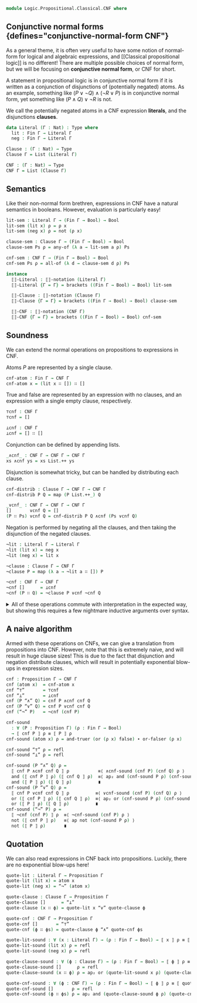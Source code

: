 <!--
```agda
open import 1Lab.Prelude hiding (_∈_)

open import Data.Bool
open import Data.List hiding (_++_)
open import Data.Dec
open import Data.Fin using (Fin; fzero; fsuc; avoid)
open import Data.Nat
open import Data.Sum

open import Logic.Propositional.Classical

open import Meta.Brackets

import Data.List as List
```
-->

```agda
module Logic.Propositional.Classical.CNF where
```

## Conjunctive normal forms {defines="conjunctive-normal-form CNF"}

As a general theme, it is often very useful to have some notion of
normal-form for logical and algebraic expressions, and
[[Classical propositional logic]] is no different! There are multiple
possible choices of normal form, but we will be focusing on
**conjunctive normal form**, or CNF for short.

A statement in propositional logic is in conjunctive normal form if
it is written as a conjunction of disjunctions of (potentially negated)
atoms. As an example, something like $(P \vee \neg Q) \wedge (\neg R \vee P)$
is in conjunctive normal form, yet something like $(P \wedge Q) \vee \neg R$
is not.

We call the potentially negated atoms in a CNF expression **literals**,
and the disjunctions **clauses**.

```agda
data Literal (Γ : Nat) : Type where
  lit : Fin Γ → Literal Γ
  neg : Fin Γ → Literal Γ

Clause : (Γ : Nat) → Type
Clause Γ = List (Literal Γ)

CNF : (Γ : Nat) → Type
CNF Γ = List (Clause Γ)
```

<!--
```agda
private variable
  Γ Δ Θ : Nat
  ψ θ ζ : Ctx Γ
  P Q R : Proposition Γ
```
-->

<!--
```agda
lit≠neg : ∀ {x y : Fin Γ} → lit x ≡ neg y → ⊥
lit≠neg {Γ = Γ} p = subst is-lit p tt where
  is-lit : Literal Γ → Type
  is-lit (lit x) = ⊤
  is-lit (neg x) = ⊥

lit-var : Literal Γ → Fin Γ
lit-var (lit x) = x
lit-var (neg x) = x

lit-val : Literal Γ → Bool
lit-val (lit x) = true
lit-val (neg x) = false

lit-inj : ∀ {x y : Fin Γ} → lit x ≡ lit y → x ≡ y
lit-inj p = ap lit-var p

neg-inj : ∀ {x y : Fin Γ} → neg x ≡ neg y → x ≡ y
neg-inj p = ap lit-var p

instance
  Discrete-Literal : Discrete (Literal Γ)
  Discrete-Literal {x = lit x} {lit y} = Dec-map (ap lit) lit-inj (x ≡? y)
  Discrete-Literal {x = lit x} {neg y} = no lit≠neg
  Discrete-Literal {x = neg x} {lit y} = no (lit≠neg ∘ sym)
  Discrete-Literal {x = neg x} {neg y} = Dec-map (ap neg) neg-inj (x ≡? y)

avoid-lit : (i : Fin (suc Γ)) (x : Literal (suc Γ)) → ¬ i ≡ lit-var x → Literal Γ
avoid-lit i (lit x) p = lit (avoid i x p)
avoid-lit i (neg x) p = neg (avoid i x p)

```
-->

## Semantics

Like their non-normal form brethren, expressions in CNF have a natural
semantics in booleans. However, evaluation is particularly easy!

```agda
lit-sem : Literal Γ → (Fin Γ → Bool) → Bool
lit-sem (lit x) ρ = ρ x
lit-sem (neg x) ρ = not (ρ x)

clause-sem : Clause Γ → (Fin Γ → Bool) → Bool
clause-sem Ps ρ = any-of (λ a → lit-sem a ρ) Ps

cnf-sem : CNF Γ → (Fin Γ → Bool) → Bool
cnf-sem Ps ρ = all-of (λ d → clause-sem d ρ) Ps

instance
  ⟦⟧-Literal : ⟦⟧-notation (Literal Γ)
  ⟦⟧-Literal {Γ = Γ} = brackets ((Fin Γ → Bool) → Bool) lit-sem

  ⟦⟧-Clause : ⟦⟧-notation (Clause Γ)
  ⟦⟧-Clause {Γ = Γ} = brackets ((Fin Γ → Bool) → Bool) clause-sem

  ⟦⟧-CNF : ⟦⟧-notation (CNF Γ)
  ⟦⟧-CNF {Γ = Γ} = brackets ((Fin Γ → Bool) → Bool) cnf-sem
```

## Soundness

We can extend the normal operations on propositions to expressions
in CNF.

Atoms $P$ are represented by a single clause.

```agda
cnf-atom : Fin Γ → CNF Γ
cnf-atom x = (lit x ∷ []) ∷ []
```

True and false are represented by an expression with no clauses,
and an expression with a single empty clause, respectively.

```agda
⊤cnf : CNF Γ
⊤cnf = []

⊥cnf : CNF Γ
⊥cnf = [] ∷ []
```

Conjunction can be defined by appending lists.

```agda
_∧cnf_ : CNF Γ → CNF Γ → CNF Γ
xs ∧cnf ys = xs List.++ ys
```

Disjunction is somewhat tricky, but can be handled by distributing
each clause.

```agda
cnf-distrib : Clause Γ → CNF Γ → CNF Γ
cnf-distrib P Q = map (P List.++_) Q

_∨cnf_ : CNF Γ → CNF Γ → CNF Γ
[]       ∨cnf Q = []
(P ∷ Ps) ∨cnf Q = cnf-distrib P Q ∧cnf (Ps ∨cnf Q)
```

Negation is performed by negating all the clauses, and then taking the
disjunction of the negated clauses.

```agda
¬lit : Literal Γ → Literal Γ
¬lit (lit x) = neg x
¬lit (neg x) = lit x

¬clause : Clause Γ → CNF Γ
¬clause P = map (λ a → ¬lit a ∷ []) P

¬cnf : CNF Γ → CNF Γ
¬cnf []      = ⊥cnf
¬cnf (P ∷ Q) = ¬clause P ∨cnf ¬cnf Q
```

<details>
<summary>
All of these operations commute with interpretation in the expected way,
but showing this requires a few nightmare inductive arguments over
syntax.
</summary>

```agda
cnf-atom-sound : ∀ (x : Fin Γ) (ρ : Fin Γ → Bool) → ⟦ cnf-atom x ⟧ ρ ≡ ρ x
cnf-atom-sound x ρ = and-truer _ ∙ or-falser _

⊥cnf-sound : ∀ (ρ : Fin Γ → Bool) → ⟦ ⊥cnf ⟧ ρ ≡ false
⊥cnf-sound ρ = refl

⊤cnf-sound : ∀ (ρ : Fin Γ → Bool) → ⟦ ⊤cnf ⟧ ρ ≡ true
⊤cnf-sound ρ = refl

∧cnf-sound : ∀ (P Q : CNF Γ) → (ρ : Fin Γ → Bool) → ⟦ P ∧cnf Q ⟧ ρ ≡ and (⟦ P ⟧ ρ) (⟦ Q ⟧ ρ)
∧cnf-sound P Q ρ = all-of-++ (any-of (λ a → lit-sem a ρ)) P Q

cnf-distrib-sound
  : (P : Clause Γ) (Q : CNF Γ)
  → (ρ : Fin Γ → Bool)
  → ⟦ cnf-distrib P Q ⟧ ρ ≡ or (⟦ P ⟧ ρ) (⟦ Q ⟧ ρ)
cnf-distrib-sound []       Q ρ = ap (all-of (λ d → clause-sem d ρ)) (map-id Q)
cnf-distrib-sound (P ∷ Ps) Q ρ =
  all-of (λ d → ⟦ d ⟧ ρ) (map (λ ys → P ∷ (Ps List.++ ys)) Q) ≡⟨ all-of-map _ _ Q ⟩
  all-of (λ d → ⟦ P ∷ (Ps List.++ d) ⟧ ρ) Q                   ≡⟨ ap (λ ϕ → all-of ϕ Q) (funext λ d → any-of-++ _ (P ∷ Ps) d) ⟩
  all-of (λ d → or (⟦ P ∷ Ps ⟧ ρ) (⟦ d ⟧ ρ)) Q                ≡⟨ all-of-or (λ d → ⟦ d ⟧ ρ) (⟦ P ∷ Ps ⟧ ρ) Q ⟩
  or (⟦ P ∷ Ps ⟧ ρ) (⟦ Q ⟧ ρ)                                 ∎

∨cnf-sound : ∀ (P Q : CNF Γ) → (ρ : Fin Γ → Bool) → ⟦ P ∨cnf Q ⟧ ρ ≡ or (⟦ P ⟧ ρ) (⟦ Q ⟧ ρ)
∨cnf-sound []       Q ρ = refl
∨cnf-sound (P ∷ Ps) Q ρ =
  ⟦ (P ∷ Ps) ∨cnf Q ⟧ ρ                                    ≡⟨ all-of-++ (λ d → clause-sem d ρ) (cnf-distrib P Q) (Ps ∨cnf Q) ⟩
  and (⟦ cnf-distrib P Q ⟧ ρ) (⟦ Ps ∨cnf Q ⟧ ρ)            ≡⟨ ap₂ and (cnf-distrib-sound P Q ρ) (∨cnf-sound Ps Q ρ) ⟩
  and (or (⟦ P ⟧ ρ) (⟦ Q ⟧ ρ)) (or (⟦ Ps ⟧ ρ) (⟦ Q ⟧ ρ))   ≡˘⟨ or-distrib-andr (⟦ P ⟧ ρ) (⟦ Ps ⟧ ρ) (⟦ Q ⟧ ρ) ⟩
  or (⟦ P ∷ Ps ⟧ ρ) (⟦ Q ⟧ ρ) ∎

¬lit-sound : (a : Literal Γ) → (ρ : Fin Γ → Bool) → ⟦ ¬lit a ⟧ ρ ≡ not (⟦ a ⟧ ρ)
¬lit-sound (lit x) ρ = refl
¬lit-sound (neg x) ρ = sym (not-involutive (ρ x))

¬clause-sound : ∀ (P : Clause Γ) → (ρ : Fin Γ → Bool) → ⟦ ¬clause P ⟧ ρ ≡ not (⟦ P ⟧ ρ)
¬clause-sound P ρ =
  all-of (λ d → ⟦ d ⟧ ρ) (map (λ a → ¬lit a ∷ []) P)  ≡⟨ all-of-map (λ d → ⟦ d ⟧ ρ) (λ a → ¬lit a ∷ []) P ⟩
  all-of (λ a → or (⟦ ¬lit a ⟧ ρ) false) P            ≡⟨ ap (λ ϕ → all-of ϕ P) (funext λ a → or-falser (⟦ ¬lit a ⟧ ρ)) ⟩
  all-of (λ a → ⟦ ¬lit a ⟧ ρ) P                       ≡⟨ ap (λ ϕ → all-of ϕ P) (funext λ a → ¬lit-sound a ρ) ⟩
  all-of (λ a → not (⟦ a ⟧ ρ)) P                      ≡˘⟨ not-any-of (λ a → ⟦ a ⟧ ρ) P ⟩
  not (⟦ P ⟧ ρ)                                       ∎

¬cnf-sound : ∀ (P : CNF Γ) → (ρ : Fin Γ → Bool) → ⟦ ¬cnf P ⟧ ρ ≡ not (⟦ P ⟧ ρ)
¬cnf-sound []       ρ = refl
¬cnf-sound (P ∷ Ps) ρ =
  ⟦ (¬clause P ∨cnf ¬cnf Ps) ⟧ ρ        ≡⟨ ∨cnf-sound (¬clause P) (¬cnf Ps) ρ ⟩
  or (⟦ ¬clause P ⟧ ρ) (⟦ ¬cnf Ps ⟧ ρ)  ≡⟨ ap₂ or (¬clause-sound P ρ) (¬cnf-sound Ps ρ) ⟩
  or (not (⟦ P ⟧ ρ)) (not (⟦ Ps ⟧ ρ))   ≡˘⟨ not-and≡or-not (⟦ P  ⟧ ρ) (⟦ Ps ⟧ ρ) ⟩
  not (⟦ P ∷ Ps ⟧ ρ)                    ∎
```
</details>

## A naive algorithm

Armed with these operations on CNFs, we can give a translation from
propositions into CNF. However, note that this is extremely naive, and
will result in huge clause sizes! This is due to the fact that
disjunction and negation distribute clauses, which will result in
potentially exponential blow-ups in expression sizes.

```agda
cnf : Proposition Γ → CNF Γ
cnf (atom x)  = cnf-atom x
cnf “⊤”       = ⊤cnf
cnf “⊥”       = ⊥cnf
cnf (P “∧” Q) = cnf P ∧cnf cnf Q
cnf (P “∨” Q) = cnf P ∨cnf cnf Q
cnf (“¬” P)   = ¬cnf (cnf P)

cnf-sound
  : ∀ (P : Proposition Γ) (ρ : Fin Γ → Bool)
  → ⟦ cnf P ⟧ ρ ≡ ⟦ P ⟧ ρ
cnf-sound (atom x) ρ = and-truer (or (ρ x) false) ∙ or-falser (ρ x)

cnf-sound “⊤” ρ = refl
cnf-sound “⊥” ρ = refl

cnf-sound (P “∧” Q) ρ =
  ⟦ cnf P ∧cnf cnf Q ⟧ ρ           ≡⟨ ∧cnf-sound (cnf P) (cnf Q) ρ ⟩
  and (⟦ cnf P ⟧ ρ) (⟦ cnf Q ⟧ ρ)  ≡⟨ ap₂ and (cnf-sound P ρ) (cnf-sound Q ρ) ⟩
  and (⟦ P ⟧ ρ) (⟦ Q ⟧ ρ)          ∎
cnf-sound (P “∨” Q) ρ =
  ⟦ cnf P ∨cnf cnf Q ⟧ ρ          ≡⟨ ∨cnf-sound (cnf P) (cnf Q) ρ ⟩
  or (⟦ cnf P ⟧ ρ) (⟦ cnf Q ⟧ ρ)  ≡⟨ ap₂ or (cnf-sound P ρ) (cnf-sound Q ρ) ⟩
  or (⟦ P ⟧ ρ) (⟦ Q ⟧ ρ)          ∎
cnf-sound (“¬” P) ρ =
  ⟦ ¬cnf (cnf P) ⟧ ρ  ≡⟨ ¬cnf-sound (cnf P) ρ ⟩
  not (⟦ cnf P ⟧ ρ)   ≡⟨ ap not (cnf-sound P ρ) ⟩
  not (⟦ P ⟧ ρ)       ∎
```

## Quotation

We can also read expressions in CNF back into propositions. Luckily,
there are no exponential blow-ups here!

```agda
quote-lit : Literal Γ → Proposition Γ
quote-lit (lit x) = atom x
quote-lit (neg x) = “¬” (atom x)

quote-clause : Clause Γ → Proposition Γ
quote-clause []      = “⊥”
quote-clause (x ∷ ϕ) = quote-lit x “∨” quote-clause ϕ

quote-cnf : CNF Γ → Proposition Γ
quote-cnf []       = “⊤”
quote-cnf (ϕ ∷ ϕs) = quote-clause ϕ “∧” quote-cnf ϕs

quote-lit-sound : ∀ (x : Literal Γ) → (ρ : Fin Γ → Bool) → ⟦ x ⟧ ρ ≡ ⟦ quote-lit x ⟧ ρ
quote-lit-sound (lit x) ρ = refl
quote-lit-sound (neg x) ρ = refl

quote-clause-sound : ∀ (ϕ : Clause Γ) → (ρ : Fin Γ → Bool) → ⟦ ϕ ⟧ ρ ≡ ⟦ quote-clause ϕ ⟧ ρ
quote-clause-sound []      ρ = refl
quote-clause-sound (x ∷ ϕ) ρ = ap₂ or (quote-lit-sound x ρ) (quote-clause-sound ϕ ρ)

quote-cnf-sound : ∀ (ϕ : CNF Γ) → (ρ : Fin Γ → Bool) → ⟦ ϕ ⟧ ρ ≡ ⟦ quote-cnf ϕ ⟧ ρ
quote-cnf-sound []       ρ = refl
quote-cnf-sound (ϕ ∷ ϕs) ρ = ap₂ and (quote-clause-sound ϕ ρ) (quote-cnf-sound ϕs ρ)
```

<!--
```agda
literal-eq-negate : ∀ (x y : Literal Γ) → ¬ x ≡ y → lit-var x ≡ lit-var y → x ≡ ¬lit y
literal-eq-negate (lit x) (lit y) x≠y p = absurd (x≠y (ap lit p))
literal-eq-negate (lit x) (neg y) x≠y p = ap lit p
literal-eq-negate (neg x) (lit y) x≠y p = ap neg p
literal-eq-negate (neg x) (neg y) x≠y p = absurd (x≠y (ap neg p))

literal-sat-val : ∀ (x : Literal Γ) → (ρ : Fin Γ → Bool) → ⟦ x ⟧ ρ ≡ true → ρ (lit-var x) ≡ lit-val x
literal-sat-val (lit x) ρ x-true = x-true
literal-sat-val (neg x) ρ x-true = not-inj x-true
```
-->
